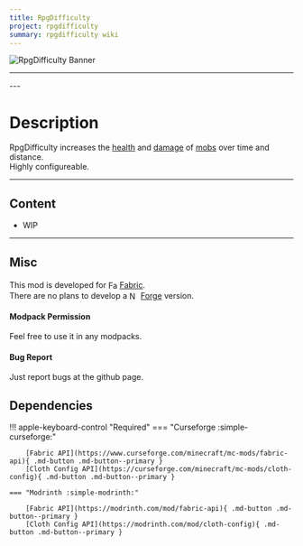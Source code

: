 ```yaml
---
title: RpgDifficulty
project: rpgdifficulty
summary: rpgdifficulty wiki
---
```

<script src="/wiki/javascripts/data.js"></script>
<script src="/wiki/javascripts/sidebar.js" id="rpgdifficulty"></script>

![RpgDifficulty Banner](/wiki/assets/general/banner/rpgdifficultybanner.png)

---
<div id="showcase-gallery" modid="rpgdifficulty" image_1="rpgdifficulty_image_1"></div>
<script src="/wiki/javascripts/showcase.js"></script>
---

# Description
RpgDifficulty increases the [health](https://minecraft.wiki/w/Health) and [damage](https://minecraft.wiki/w/Damage) of [mobs](https://minecraft.wiki/w/Mob) over time and distance.  
Highly configureable.

---
## Content
- WIP
<!-- - [Block List](/wiki/mods/rpgdifficulty/Blocks/#list-of-blocks)
- [Entity List](/wiki/mods/rpgdifficulty/Entities/#list-of-entities)
- [Item List](/wiki/mods/rpgdifficulty/Items/#list-of-items)
- [Structure List](/wiki/mods/rpgdifficulty/Structures/#list-of-structures) -->
  
---
## Misc
This mod is developed for <img src="https://fabricmc.net/assets/logo.png" alt="Fabric" width="16" height="16" style="position: relative; top: 3px;"> [Fabric](https://fabricmc.net/).  
There are no plans to develop a <img src="https://neoforged.net/img/authors/neoforged.png" alt="NeoForged" width="16" height="16" style="position: relative; top: 3px;"> [Forge](https://neoforged.net/) version.  

#### Modpack Permission
Feel free to use it in any modpacks.  

#### Bug Report
Just report bugs at the github page.  

## Dependencies

!!! apple-keyboard-control "Required"
    === "Curseforge :simple-curseforge:"

        [Fabric API](https://www.curseforge.com/minecraft/mc-mods/fabric-api){ .md-button .md-button--primary }
        [Cloth Config API](https://curseforge.com/minecraft/mc-mods/cloth-config){ .md-button .md-button--primary }

    === "Modrinth :simple-modrinth:"

        [Fabric API](https://modrinth.com/mod/fabric-api){ .md-button .md-button--primary }
        [Cloth Config API](https://modrinth.com/mod/cloth-config){ .md-button .md-button--primary }
